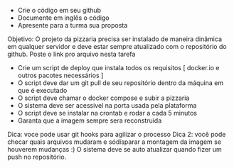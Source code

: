 - Crie o código em seu github
- Documente em inglês o código
- Apresente para a turma sua proposta

Objetivo:
O projeto da pizzaria precisa ser instalado de maneira dinâmica em qualquer servidor e deve estar sempre atualizado com o repositório do github.
Poste o link pro arquivo nesta tarefa

- Crie um script de deploy que instala todos os requisitos [ docker.io e outros pacotes necessários ]
- O script deve dar um git pull de seu repositório dentro da máquina em que é executado
- O script deve chamar o docker compose e subir a pizzaria
- O sistema deve ser acessivel na porta usada pela plataforma
- O script deve se instalar na crontab e rodar a cada 5 minutos
- Garanta que a imagem sempre sera reconstruída 

Dica: voce pode usar git hooks para agilizar o processo
Dica 2: você pode checar quais arquivos mudaram e sódisparar a montagem da imagem se houverem mudanças :) 
O sistema deve se auto atualizar quando fizer um push no repositório.